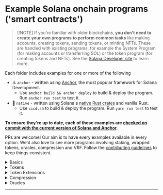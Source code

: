 # Example Solana onchain programs ('smart contracts')

> [!NOTE] If you're familiar with older blockchains, **you don't need to create
> your own programs to perform common tasks** like making accounts, creating
> tokens, sending tokens, or minting NFTs. These are handled with existing
> programs, for example the System Program (for making accounts or transferring
> SOL) or the token program (for creating tokens and NFTs). See the
> [Solana Developer site](https://solana.com/developers) to learn more.

Each folder includes examples for one or more of the following

- :anchor: `anchor` - written using [Anchor](https://www.anchor-lang.com/), the
  most popular framework for Solana Development.
  - Use `anchor build && anchor deploy` to build & deploy the program. Run
    `anchor run test` to test it.
- :crab: `native` - written using Solana's
  [native Rust crates](https://solana.com/developers/guides/getstarted/intro-to-native-rust)
  and vanilla Rust.
  - Use `cicd.sh` to build & deploy the program. Run `yarn run test` to test it.

**To ensure they're up to date, each of these examples are
[checked on commit with the current version of Solana and Anchor](https://github.com/solana-developers/program-examples/blob/main/.github/workflows/anchor.yml#L22).**

PRs are welcome! Our aim is to have every examples available in every option.
We'd also love to see more programs involving staking, wrapped tokens, oracles,
compression and VRF. Follow the [contributing guidelines](./CONTRIBUTING.md) to
keep things consistent.

<details>
  <summary>Basics</summary>

### Hello world

[Hello World on Solana! A minimal program that logs a greeting.](./basics/hello-solana/README.md)

### Account-data

Store and retrieve data using Solana accounts.

[anchor](./basics/account-data/anchor) [native](./basics/account-data/native)

### Storing global state - Counter

[Use a PDA to store global state, making a counter that increments when called.](./basics/counter/README.md)

### Saving per-user state - Favorites

Save and update per-user state on the blockchain, ensuring users can only update
their own information.

[anchor](./basics/favorites/anchor)

### Checking Instruction Accounts

[Check that the accounts provided in incoming instructions meet particular criteria.](./basics/checking-accounts/README.md)

[anchor](./basics/checking-accounts/anchor)
[native](./basics/checking-accounts/native)

### Closing Accounts

Close an account and get the Lamports back.

[anchor](./basics/close-account/anchor) [native](./basics/close-account/native)

### Creating Accounts

[Make new accounts on the blockchain.](./basics/create-account/README.md)

[anchor](./basics/create-account/anchor)
[native](./basics/create-account/native)

### Cross program invocations

[Invoke an instruction handler from one onchain program in another onchain program.](./basics/cross-program-invocation/README.md)

[anchor](./basics/cross-program-invocation/anchor)
[native](./basics/cross-program-invocation/native)

### PDA rent-payer

[Use a PDA to pay the rent for the creation of a new account.](./basics/pda-rent-payer/README.md)

[anchor](./basics/pda-rent-payer/anchor)
[native](./basics/pda-rent-payer/native)

### Processing instructions

[Add parameters to an instruction handler and use them.](./basics/processing-instructions/README.md)

[anchor](./basics/processing-instructions/anchor)
[native](./basics/processing-instructions/native)

### Storing date in program derived addresses

Store and retrieve state in Solana.

[anchor](./basics/program-derived-addresses/anchor)
[native](./basics/program-derived-addresses/native)

### Handling accounts that expland in size

How to store state that changes size in Solana.

[anchor](./basics/realloc/anchor) [native](./basics/realloc/native)

### Calculating account size to determine rent

[Determine the necessary minimum rent by calculating an account's size.](./basics/rent/README.md)

[anchor](./basics/rent/anchor) [native](./basics/rent/native)

### Laying out larger programs

[Layout larger Solana onchain programs.](./basics/repository-layout/README.md)

[anchor](./basics/repository-layout/anchor)
[native](./basics/repository-layout/native)

### Transferring SOL

[Send SOL between two accounts.](./basics/transfer-sol/README.md)

</details>
<details>
  <summary>Tokens</summary>

### Creating tokens

[Create a token on Solana with a token symbol and icon.](./tokens/create-token/README.md)

[anchor](./tokens/create-token/anchor) [native](./tokens/create-token/native)

### Minting NFTS

[Mint an NFT from inside your own onchain program using the Token and Metaplex Token Metadata programs.](./tokens/nft-minter/README.md)
Reminder: you don't need your own program just to mint an NFT, see the note at
the top of this README.

[anchor](./tokens/nft-minter/anchor) [native](./tokens/nft-minter/native)

### Minting a token from inside a program

[Mint a Token from inside your own onchain program using the Token program.](./tokens/spl-token-minter/README.md)
Reminder: you don't need your own program just to mint an NFT, see the note at
the top of this README.

[anchor](./tokens/spl-token-minter/anchor)
[native](./tokens/spl-token-minter/native)

### Transferring Tokens

[Transfer tokens between accounts](./tokens/transfer-tokens/README.md)

### Allowing users to swap digital assets - Escrow

Allow two users to swap digital assets with each other, each getting 100% of
what the other has offered due to the power of decentralization!

[anchor](./tokens/escrow/anchor)

### Minting a token from inside a program with a PDA as the mint authority

[Mint a Token from inside your own onchain program using the Token program.](./tokens/pda-mint-authority/README.md)
Reminder: you don't need your own program just to mint an NFT, see the note at
the top of this README.

[anchor](./tokens/pda-mint-authority/anchor)
[native](./tokens/pda-mint-authority/native)

### Creating an Automated Market Maker

[Create liquidity pools to allow trading of new digital assets and allows users that provide liquidity to be rewarded by creating an Automated Market Maker.](./tokens/token-swap/README.md)

[anchor](./tokens/token-swap/anchor)

</details>

<details>

  <summary>Token Extensions</summary>

### Basics - create token mints, mint tokens, and transfer tokens with Token Extensions

Create token mints, mint tokens, and transferr tokens using Token Extensions.

[anchor](./tokens/token-2022/basics/anchor)

### Preventing CPIs with CPI guard

Enable CPI guard to prevents certain token action from occurring within CPI
(Cross-Program Invocation).

[anchor](./tokens/token-2022/cpi-guard/anchor)

### Using default account state

Create new token accounts that are frozen by default.

[anchor](./tokens/token-2022/default-account-state/anchor)
[native](./tokens/token-2022/default-account-state/native)

### Grouping tokens

Create tokens that belong to larger groups of tokens using the Group Pointer
extension.

[anchor](./tokens/token-2022/group/anchor)

### Creating token accounts whose owner cannot be changed

Create tokens whose owning program cannot be changed.

[anchor](./tokens/token-2022/immutable-owner/anchor)

### Interest bearing tokens

Create tokens that show an 'interest' calculation.

[anchor](./tokens/token-2022/interest-bearing/anchor)

### Requiring transactions to include descriptive memos

Create tokens where transfers must have a memo describing the transaction
attached.

[anchor](./tokens/token-2022/memo-transfer/anchor)

### Adding on-chain metadata to the token mint

Create tokens that store their onchain metadata inside the token mint, without
needing to use or pay for additional programs.

[anchor](./tokens/token-2022/metadata/anchor)

### Allow a designedated account to close a mint

Allow a designated account to close a Mint.

[anchor](./tokens/token-2022/mint-close-authority/anchor)
[native](./tokens/token-2022/mint-close-authority/native)

### Usng multiple token extensions

Use multiple Token Extensions at once.

[native](./tokens/token-2022/multiple-extensions/native)

### Non-transferrable - create tokens that can't be transferred.

Create tokens that cannot be transferred.

[anchor](./tokens/token-2022/non-transferable/anchor)
[native](./tokens/token-2022/non-transferable/native)

### Permanent Delegate - Create tokens permanently under the control of a particular account

Create tokens that remain under the control of an account, even when transferred
elsewhere.

[anchor](./tokens/token-2022/permanent-delegate/anchor)

### Create tokens with a transfer-fee.

Create tokens with an inbuilt transfer fee.

[anchor](./tokens/token-2022/transfer-fee/anchor)
[native](./tokens/token-2022/transfer-fee/native)

</details>
<details>

<summary>Compression</summary>

### Cnft-burn

Burn compressed NFTs.

[anchor](./compression/cnft-burn/anchor)

### Cnft-vault

Store Metaplex compressed NFTs inside a PDA.

[anchor](./compression/cnft-vault/anchor)

### Cutils

Work with Metaplex compressed NFTs.

[anchor](./compression/cutils/anchor)

</details>

<details>

<summary>Oracles</summary>

### pyth

Use a data source for offchain data (called an Oracle) to perform activities
onchain.

</details>

---
